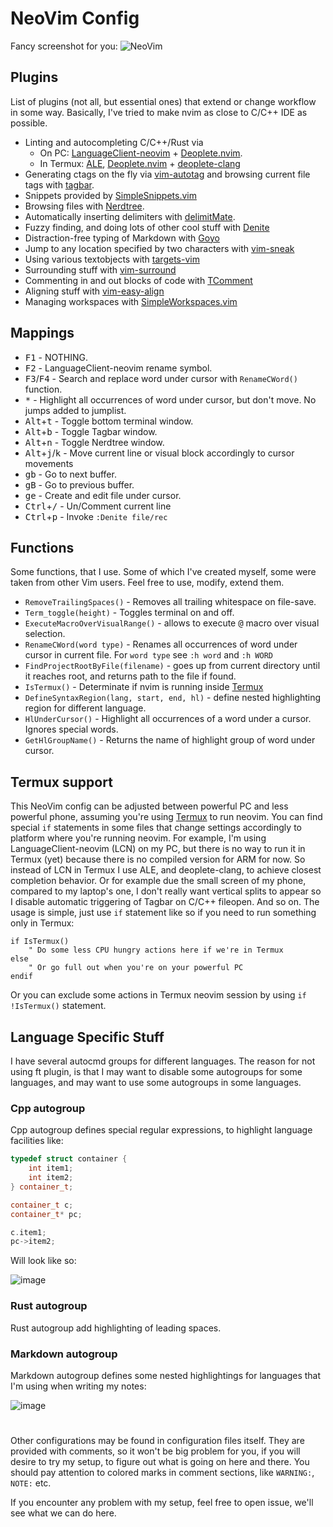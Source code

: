 # NeoVim Config

Fancy screenshot for you:
![NeoVim](https://user-images.githubusercontent.com/19470159/38351495-64efb4da-38b8-11e8-8454-f2e3d597b82c.png)

## Plugins

List of plugins (not all, but essential ones) that extend or change workflow in
some way. Basically, I've tried to make nvim as close to C/C++ IDE as possible.

- Linting and autocompleting C/C++/Rust via
  - On PC:
    [LanguageClient-neovim](https://github.com/autozimu/LanguageClient-neovim) +
    [Deoplete.nvim](https://github.com/Shougo/deoplete.nvim).
  - In Termux:
    [ALE](https://github.com/wr0p/ale),
    [Deoplete.nvim](https://github.com/Shougo/deoplete.nvim) +
    [deoplete-clang](https://github.com/zchee/deoplete-clang)
- Generating ctags on the fly via
  [vim-autotag](https://github.com/craigemery/vim-autotag) and browsing current
file tags with [tagbar](https://github.com/majutsushi/tagbar).
- Snippets provided by
  [SimpleSnippets.vim](https://github.com/andreyorst/SimpleSnippets.vim)
- Browsing files with [Nerdtree](https://github.com/scrooloose/nerdtree).
- Automatically inserting delimiters with
  [delimitMate](https://github.com/Raimondi/delimitMate).
- Fuzzy finding, and doing lots of other cool stuff with
  [Denite](https://github.com/Shougo/denite.nvim)
- Distraction-free typing of Markdown with
  [Goyo](https://github.com/junegunn/goyo.vim)
- Jump to any location specified by two characters with
  [vim-sneak](https://github.com/justinmk/vim-sneak)
- Using various textobjects with
  [targets-vim](https://github.com/wellle/targets.vim)
- Surrounding stuff with
  [vim-surround](https://github.com/tpope/vim-surround)
- Commenting in and out blocks of code with
  [TComment](https://github.com/tomtom/tcomment_vim)
- Aligning stuff with
  [vim-easy-align](https://github.com/junegunn/vim-easy-align)
- Managing workspaces with
  [SimpleWorkspaces.vim](https://github.com/andreyorst/SimpleWorkspaces.vim)

## Mappings

- <kbd>F1</kbd> - NOTHING.
- <kbd>F2</kbd> - LanguageClient-neovim rename symbol.
- <kbd>F3</kbd>/<kbd>F4</kbd> - Search and replace word under cursor with
  `RenameCWord()` function.
- <kbd>\*</kbd> - Highlight all occurrences of word under cursor, but don't
  move. No jumps added to jumplist.
- <kbd>Alt</kbd>+<kbd>t</kbd> - Toggle bottom terminal window.
- <kbd>Alt</kbd>+<kbd>b</kbd> - Toggle Tagbar window.
- <kbd>Alt</kbd>+<kbd>n</kbd> - Toggle Nerdtree window.
- <kbd>Alt</kbd>+<kbd>j</kbd>/<kbd>k</kbd> - Move current line or visual block
  accordingly to cursor movements
- <kbd>g</kbd><kbd>b</kbd> - Go to next buffer.
- <kbd>g</kbd><kbd>B</kbd> - Go to previous buffer.
- <kbd>g</kbd><kbd>e</kbd> - Create and edit file under cursor.
- <kbd>Ctrl</kbd>+<kbd>/</kbd> - Un/Comment current line
- <kbd>Ctrl</kbd>+<kbd>p</kbd> - Invoke `:Denite file/rec`

## Functions

Some functions, that I use. Some of which I've created myself, some were taken
from other Vim users. Feel free to use, modify, extend them.

- `RemoveTrailingSpaces()` - Removes all trailing whitespace on file-save.
- `Term_toggle(height)` - Toggles terminal on and off.
- `ExecuteMacroOverVisualRange()` - allows to execute <kbd>@</kbd> macro over
  visual selection.
- `RenameCWord(word type)` - Renames all occurrences of word under cursor in
  current file. For `word type` see `:h word` and `:h WORD`
- `FindProjectRootByFile(filename)` - goes up from current directory until it
  reaches root, and returns path to the file if found.
- `IsTermux()` - Determinate if nvim is running inside
  [Termux](https://github.com/termux/termux-app)
- `DefineSyntaxRegion(lang, start, end, hl)` - define nested highlighting
  region for different language.
- `HlUnderCursor()` - Highlight all occurrences of a word under a cursor.
  Ignores special words.
- `GetHlGroupName()` - Returns the name of highlight group of word under cursor.

## Termux support

This NeoVim config can be adjusted between powerful PC and less powerful  phone,
assuming  you're  using  [Termux](https://github.com/termux/termux-app)  to  run
neovim.  You can find special `if` statements in some files that change settings
accordingly to platform where you're running neovim.   For  example,  I'm  using
LanguageClient-neovim (LCN) on my PC, but there is no way to run  it  in  Termux
(yet) because there is no compiled version for ARM for now. So instead of LCN in
Termux I use ALE, and deoplete-clang, to achieve closest completion behavior. Or
for example due the small screen of my phone, compared to  my  laptop's  one,  I
don't really want vertical splits to appear so I  disable  automatic  triggering
of Tagbar on C/C++ fileopen.  And so on.  The usage is  simple,  just  use  `if`
statement like so if you need to run something only in Termux:

```vim
if IsTermux()
	" Do some less CPU hungry actions here if we're in Termux
else
	" Or go full out when you're on your powerful PC
endif
```

Or  you  can  exclude  some  actions  in  Termux   neovim   session   by   using
`if !IsTermux()` statement.

## Language Specific Stuff

I have several autocmd groups for different languages.  The reason for not using
ft plugin, is that I may want to disable some autogroups for some languages, and
may want to use some autogroups in some languages.

### Cpp autogroup

Cpp  autogroup  defines  special  regular  expressions,  to  highlight  language
facilities like:
```cpp
typedef struct container {
	int item1;
	int item2;
} container_t;

container_t c;
container_t* pc;

c.item1;
pc->item2;
```

Will look like so:

![image](https://user-images.githubusercontent.com/19470159/38468381-8797eeca-3b4d-11e8-9536-e82d79df3a75.png)

### Rust autogroup

Rust autogroup add highlighting of leading spaces.

### Markdown autogroup

Markdown autogroup defines some nested highlightings for languages that I'm
using when writing my notes:

![image](https://user-images.githubusercontent.com/19470159/43099218-24295600-8eca-11e8-847b-bc7e9da29c81.png)

#

Other configurations may be found  in  configuration  files  itself.   They  are
provided with comments, so it won't be big problem for you, if you  will  desire
to try my setup, to figure out what is going on here and there.  You should  pay
attention to colored marks in comment sections, like `WARNING:`, `NOTE:` etc.

If you encounter any problem with my setup, feel free to open issue,  we'll  see
what we can do here.
